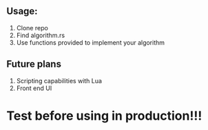 ## Usage:
1. Clone repo
2. Find algorithm.rs
3. Use functions provided to implement your algorithm

## Future plans
1. Scripting capabilities with Lua
2. Front end UI

# Test before using in production!!!
